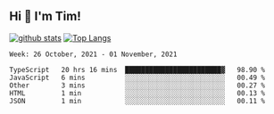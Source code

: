 ## Hi 👋 I'm Tim!
  
  [![github stats](https://github-readme-stats.vercel.app/api?username=thostetler&theme=dracula&count_private=true&show_icons=true)](https://github.com/thostetler/github-readme-stats)
  [![Top Langs](https://github-readme-stats.vercel.app/api/top-langs/?username=thostetler&layout=compact&count_private=true&theme=dracula&show_icons=true)](https://github.com/thostetler/github-readme-stats)
 
<!--START_SECTION:waka-->
```text
Week: 26 October, 2021 - 01 November, 2021

TypeScript   20 hrs 16 mins  ████████████████████████▓   98.90 % 
JavaScript   6 mins          ░░░░░░░░░░░░░░░░░░░░░░░░░   00.49 % 
Other        3 mins          ░░░░░░░░░░░░░░░░░░░░░░░░░   00.27 % 
HTML         1 min           ░░░░░░░░░░░░░░░░░░░░░░░░░   00.13 % 
JSON         1 min           ░░░░░░░░░░░░░░░░░░░░░░░░░   00.11 % 
```
<!--END_SECTION:waka-->
